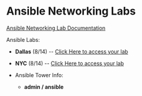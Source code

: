# Ansible Networking Labs

[Ansible Networking Lab Documentation](https://ipvsean.github.io/workshops/exercises/ansible_network/)

Ansible Labs:
 - **Dallas** (8/14) -- [Click Here to access your lab](https://s3.amazonaws.com/ptddallas.rhdemo.io/ptddallas-index.html)
 - **NYC** (8/14) -- [Click Here to access your lab](https://s3.amazonaws.com/ptdnyc.rhdemo.io/ptdnyc-index.html)

 - Ansible Tower Info:
    * **admin / ansible**


 
